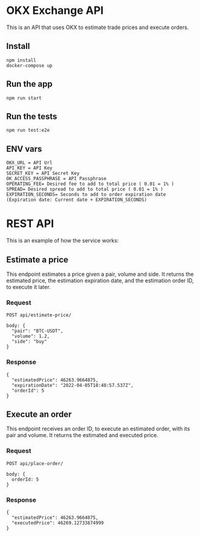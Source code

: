 # OKX Exchange API

This is an API that uses OKX to estimate trade prices and execute orders.

## Install

    npm install
    docker-compose up

## Run the app

    npm run start

## Run the tests

    npm run test:e2e
    
## ENV vars

    OKX_URL = API Url
    API_KEY = API Key
    SECRET_KEY = API Secret Key
    OK_ACCESS_PASSPHRASE = API Passphrase
    OPERATING_FEE= Desired fee to add to total price ( 0.01 = 1% )
    SPREAD= Desired spread to add to total price ( 0.01 = 1% )
    EXPIRATION_SECONDS= Seconds to add to order expiration date (Expiration date: Current date + EXPIRATION_SECONDS)

# REST API

This is an example of how the service works:

## Estimate a price

This endpoint estimates a price given a pair, volume and side. It returns the estimated price, the estimation expiration date, and the estimation order ID, to execute it later.

### Request

`POST api/estimate-price/`

    body: {
      "pair": "BTC-USDT",
      "volume": 1.2,
      "side": "buy"
    }

### Response

    {
      "estimatedPrice": 46263.9664875,
      "expirationDate": "2022-04-05T18:48:57.537Z",
      "orderId": 5
    }

## Execute an order

This endpoint receives an order ID, to execute an estimated order, with its pair and volume. It returns the estimated and executed price.

### Request

`POST api/place-order/`

    body: {
      orderId: 5
    }

### Response

    {
      "estimatedPrice": 46263.9664875,
      "executedPrice": 46269.12733874999
    }
